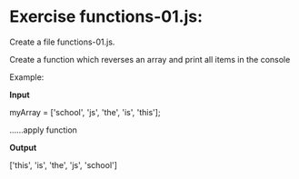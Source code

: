 # Exercise functions-01.js:

Create a file functions-01.js.

Create a function which reverses an array and print all items in the console

Example:

**Input**

myArray = ['school', 'js', 'the', 'is', 'this'];

......apply function

**Output**

['this', 'is', 'the', 'js', 'school']